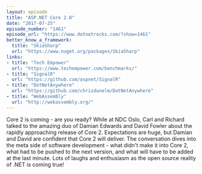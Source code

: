 ```yaml
---
layout: episode
title: "ASP.NET Core 2.0"
date: "2017-07-25"
episode_number: "1461"
episode_url: "https://www.dotnetrocks.com/?show=1461"
better_know_a_framework:
  title: "SkiaSharp"
  url: "https://www.nuget.org/packages/SkiaSharp"
links:
- title: "Tech Empower"
  url: "https://www.techempower.com/benchmarks/"
- title: "SignalR"
  url: "https://github.com/aspnet/SignalR"
- title: "DotNetAnywhere"
  url: "https://github.com/chrisdunelm/DotNetAnywhere"
- title: "WebAssembly"
  url: "http://webassembly.org/"
---
```


Core 2 is coming - are you ready? While at NDC Oslo, Carl and Richard talked to the amazing duo of Damian Edwards and David Fowler about the rapidly approaching release of Core 2. Expectations are huge, but Damian and David are confident that Core 2 will deliver. The conversation dives into the meta side of software development - what didn't make it into Core 2, what had to be pushed to the next version, and what will have to be added at the last minute. Lots of laughs and enthusiasm as the open source reality of .NET is coming true!
